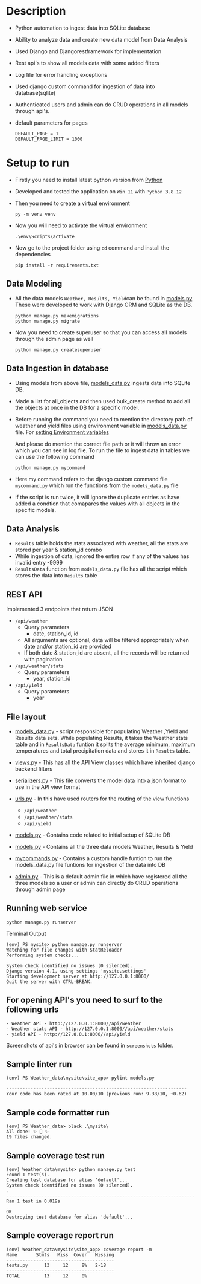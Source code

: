 # Description

- Python automation to ingest data into SQLite database
- Ability to analyze data and create new data model from Data Analysis
- Used Django and Djangorestframework for implementation
- Rest api's to show all models data with some added filters
- Log file for error handling exceptions
- Used django custom command for ingestion of data into database(sqlite)
- Authenticated users and admin can do CRUD operations in all models through api's.
- default parameters for pages

  ```
  DEFAULT_PAGE = 1
  DEFAULT_PAGE_LIMIT = 1000
  ```

# Setup to run

- Firstly you need to install latest python version from [Python](https://www.python.org/)
- Developed and tested the application on `Win 11` with `Python 3.8.12`
- Then you need to create a virtual environment

  ```
  py -m venv venv
  ```

- Now you will need to activate the virtual environment

  ```
  .\env\Scripts\activate
  ```

- Now go to the project folder using `cd` command and install the dependencies
  ```
  pip install -r requirements.txt
  ```

## Data Modeling

- All the data models `Weather, Results, Yield`can be found in [models.py](site_app/models.py)
  These were developed to work with Django ORM and SQLite as the DB.

  ```
  python manage.py makemigrations
  python manage.py migrate
  ```

- Now you need to create superuser so that you can access all models through the admin page as well
  ```
  python manage.py createsuperuser
  ```

## Data Ingestion in database

- Using models from above file, [models_data.py](site_app/models_data.py) ingests data into SQLite DB.
- Made a list for all_objects and then used bulk_create method to add all the objects at once in the DB for a specific model.
- Before running the command you need to mention the directory path of weather and yield files using environment variable in
  [models_data.py](site_app/models_data.py) file. For [setting Environment variables](https://docs.oracle.com/en/database/oracle/machine-learning/oml4r/1.5.1/oread/creating-and-modifying-environment-variables-on-windows.html)

  And please do mention the correct file path or it will throw an error which you can see in log file. To run the file to ingest data in tables we can use the following command

  ```
  python manage.py mycommand
  ```

- Here my command refers to the django custom command file `mycommand.py` which run the functions
  from the `models_data.py` file
- If the script is run twice, it will ignore the duplicate entries as have added a condtion that
  comapares the values with all objects in the specific models.

## Data Analysis

- `Results` table holds the stats associated with weather, all the stats are stored per year & station_id combo
- While ingestion of data, ignored the entire row if any of the values has invalid entry -9999
- `ResultsData` function from `models_data.py` file has all the script which stores the data into `Results` table

## REST API

Implemented 3 endpoints that return JSON

- `/api/weather`
  - Query parameters
    - date, station_id, id
  - All arguments are optional, data will be filtered appropriately when date and/or station_id are provided
  - If both date & station_id are absent, all the records will be returned with pagination
- `/api/weather/stats`
  - Query parameters
    - year, station_id
- `/api/yield`
  - Query parameters
    - year

## File layout

- [models_data.py](site_app/models_data.py) - script responsible for populating Weather ,Yield and Results data sets.
  While populating Results, it takes the Weather stats table and in `ResultsData` funtion it splits the average minimum, maximum temperatures and total precipitation data and stores it in `Results` table.

- [views.py](site_app/views.py) - This has all the API View classes which have inherited django backend filters

- [serializers.py](site_app/serializers.py) - This file converts the model data into a json format to use in the API view format

- [urls.py](site_app/urls.py) - In this have used routers for the routing of the view functions

  - `/api/weather`
  - `/api/weather/stats`
  - `/api/yield`

- [models.py](site_app/models.py) - Contains code related to initial setup of SQLite DB

- [models.py](site_app/models.py) - Contains all the three data models Weather, Results & Yield

- [mycommands.py](site_app/management/commands/mycommand.py) - Contains a custom handle funtion to run the models_data.py file funtions for ingestion of the data into DB

- [admin.py](site_app/admin.py) - This is a default admin file in which have registered all the three models so a user or admin can directly do CRUD
  operations through admin page

## Running web service

```
python manage.py runserver
```

Terminal Output

```
(env) PS mysite> python manage.py runserver
Watching for file changes with StatReloader
Performing system checks...

System check identified no issues (0 silenced).
Django version 4.1, using settings 'mysite.settings'
Starting development server at http://127.0.0.1:8000/
Quit the server with CTRL-BREAK.

```

## For opening API's you need to surf to the following urls

```
- Weather API - http://127.0.0.1:8000//api/weather
- Weather stats API - http://127.0.0.1:8000//api/weather/stats
- yield API - http://127.0.0.1:8000//api/yield
```
Screenshots of api's in browser can be found in `screenshots` folder.

## Sample linter run

```
(env) PS Weather_data\mysite\site_app> pylint models.py

-------------------------------------------------------------------
Your code has been rated at 10.00/10 (previous run: 9.38/10, +0.62)
```

## Sample code formatter run

```
(env) PS Weather_data> black .\mysite\
All done! ✨ 🍰 ✨
19 files changed.
```

## Sample coverage test run

```
(env) Weather_data\mysite> python manage.py test
Found 1 test(s).
Creating test database for alias 'default'...
System check identified no issues (0 silenced).
.
----------------------------------------------------------------------
Ran 1 test in 0.019s

OK
Destroying test database for alias 'default'...
```

## Sample coverage report run

```
(env) Weather_data\mysite\site_app> coverage report -m
Name       Stmts   Miss  Cover   Missing
----------------------------------------
tests.py      13     12     8%   2-18
----------------------------------------
TOTAL         13     12     8%

```
